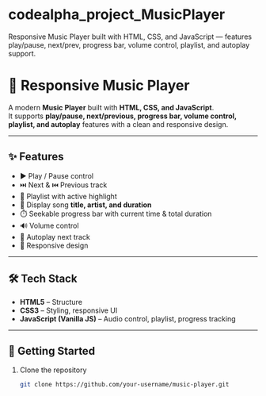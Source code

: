 # codealpha_project_MusicPlayer
Responsive Music Player built with HTML, CSS, and JavaScript — features play/pause, next/prev, progress bar, volume control, playlist, and autoplay support.
# 🎵 Responsive Music Player

A modern **Music Player** built with **HTML, CSS, and JavaScript**.  
It supports **play/pause, next/previous, progress bar, volume control, playlist, and autoplay** features with a clean and responsive design.  

---

## ✨ Features
- ▶️ Play / Pause control  
- ⏭️ Next & ⏮️ Previous track  
- 📃 Playlist with active highlight  
- 📌 Display song **title, artist, and duration**  
- ⏱️ Seekable progress bar with current time & total duration  
- 🔊 Volume control  
- 🔁 Autoplay next track  
- 📱 Responsive design  

---

## 🛠️ Tech Stack
- **HTML5** – Structure  
- **CSS3** – Styling, responsive UI  
- **JavaScript (Vanilla JS)** – Audio control, playlist, progress tracking  

---

## 🚀 Getting Started

1. Clone the repository  
   ```bash
   git clone https://github.com/your-username/music-player.git

